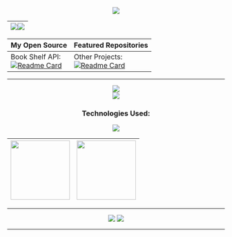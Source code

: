 <div align="center"> 

<!-- Header Image -->
<img src="https://capsule-render.vercel.app/api?type=Waving&color=00ffff&height=200&animation=fadeIn&section=header&text=Welcome%20to%20My%20Book%20Shelf%20API&fontAlignY=30&desc=Manage%20Your%20Books%20Effortlessly&fontSize=40" />

<!-- Visitor Count -->
|<img src="https://capsule-render.vercel.app/api?type=Waving&color=fff&height=100&animation=fadeIn&section=header&text=Visitor%20Count&fontSize=60"/><img src="https://profile-counter.glitch.me/LingASDJ/count.svg" />|
|-

<!-- Repository Showcase -->
| My Open Source | Featured Repositories |
|-|-
Book Shelf API:<br>[![Readme Card](https://github-readme-stats.vercel.app/api/pin/?username=zavaultraz&repo=BOOK-SHELF-API&show_icons=true&title_color=fff&icon_color=ffff00&text_color=00ffff&bg_color=000)](https://github.com/zavaultraz/BOOK-SHELF-API)| Other Projects:<br>[![Readme Card](https://github-readme-stats.vercel.app/api/pin/?username=LingASDJ&repo=Other-Repo&show_icons=true&title_color=fff&icon_color=ffff00&text_color=00ffff&bg_color=000)](https://github.com/LingASDJ/Other-Repo)

<hr>

<!-- Contact Information -->
<img src="https://capsule-render.vercel.app/api?type=Waving&color=fff&height=70&animation=fadeIn&section=header&text=Contact%20Me&fontSize=40"/><br>
<img src="https://capsule-render.vercel.app/api?type=Waving&color=fff&height=70&animation=fadeIn&section=header&text=Email:your-email@example.com&fontSize=30"/>

<!-- Skills -->
<h3>Technologies Used:</h3>
<img src="https://skillicons.dev/icons?i=nodejs,express,mongodb,javascript" /><br>

<!-- Stats -->
|<img height="137px" src="https://github-readme-stats-git-masterrstaa-rickstaa.vercel.app/api?username=zavaultraz&hide_title=true&hide_border=true&show_icons=true&title_color=fff&icon_color=ffff00&text_color=00ffff&bg_color=000" />|<img height="137px" src="https://github-readme-stats-git-masterrstaa-rickstaa.vercel.app/api/top-langs/?username=zavaultraz&hide_title=true&hide_border=true&layout=compact&langs_count=6&show_icons=true&title_color=fff&icon_color=ffff00&text_color=00ffff&bg_color=000" />  
|-|-

<!-- Poem -->
<hr>
<img src="https://capsule-render.vercel.app/api?type=Waving&color=fff&height=70&animation=fadeIn&section=header&text=My%20Journey%20with%20Books&fontSize=40"/>
<img src="https://readme-typing-svg.herokuapp.com/?lines=Books%20are%20the%20gateway%20to%20adventure...&width=550&center=true&size=37&weight=700&height=80&pause=2000">

<hr>
</div>  
